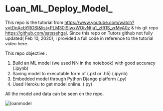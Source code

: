 # Loan_ML_Deploy_Model_

This repo is the tutorial from https://www.youtube.com/watch?v=tDnAcbYROSI&list=PLM30lSIwxWOivNtja1_ztft1S_vrMyA0z &  his git repo https://github.com/satssehgal.
Since this repo on Tutors github not fully updated( Feb 10, 2020), i provided a full code in reference to the tutorial video here.

This repo objective :
1. Build an ML model (we used NN in the notebook) with good accuracy (.ipynb)
2. Saving model to executable form of (.pkl or .h5) (.ipynb)
3. Embedded model through Python Django platform (.py)
4. Used Heroku to get model online. (.py)

All the model and data can be seen on the repo.

![loanmodel](https://user-images.githubusercontent.com/43713830/74114234-c3a12a00-4be3-11ea-9ede-6d00ac4a5d26.PNG)
